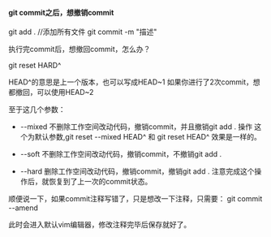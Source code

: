 ####  git commit之后，想撤销commit

  git add . //添加所有文件
  git commit -m "描述"

执行完commit后，想撤回commit，怎么办？

  git reset HARD^

  HEAD^的意思是上一个版本，也可以写成HEAD~1
  如果你进行了2次commit，想都撤回，可以使用HEAD~2

至于这几个参数：
- --mixed
不删除工作空间改动代码，撤销commit，并且撤销git add . 操作
这个为默认参数,git reset --mixed HEAD^ 和 git reset HEAD^ 效果是一样的。

- --soft 不删除工作空间改动代码，撤销commit，不撤销git add .

- --hard 删除工作空间改动代码，撤销commit，撤销git add .
注意完成这个操作后，就恢复到了上一次的commit状态。


顺便说一下，如果commit注释写错了，只是想改一下注释，只需要：
git commit --amend

此时会进入默认vim编辑器，修改注释完毕后保存就好了。
